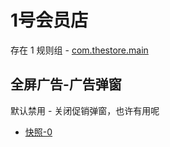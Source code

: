 # 1号会员店

存在 1 规则组 - [com.thestore.main](/src/apps/com.thestore.main.ts)

## 全屏广告-广告弹窗

默认禁用 - 关闭促销弹窗，也许有用呢

- [快照-0](https://i.gkd.li/i/13163686)
